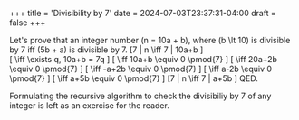 +++
title = 'Divisibility by 7'
date = 2024-07-03T23:37:31-04:00
draft = false
+++

Let's prove that an integer number \(n = 10a + b\), where \(b \lt 10\) is divisible by 7 iff \(5b + a\)  is divisible by 7.
\[7 | n \iff 7 | 10a+b \]\
\[  \iff \exists q, 10a+b = 7q \]
\[  \iff 10a+b \equiv 0 \pmod{7} \]
\[  \iff 20a+2b \equiv 0 \pmod{7} \]
\[  \iff -a+2b \equiv 0 \pmod{7} \]
\[  \iff a-2b \equiv 0 \pmod{7} \]
\[  \iff a+5b \equiv 0 \pmod{7} \]
\[7 | n \iff 7 | a+5b \]
QED.

Formulating the recursive algorithm to check the divisibiliy by 7 of any integer is left as an exercise for the reader.
